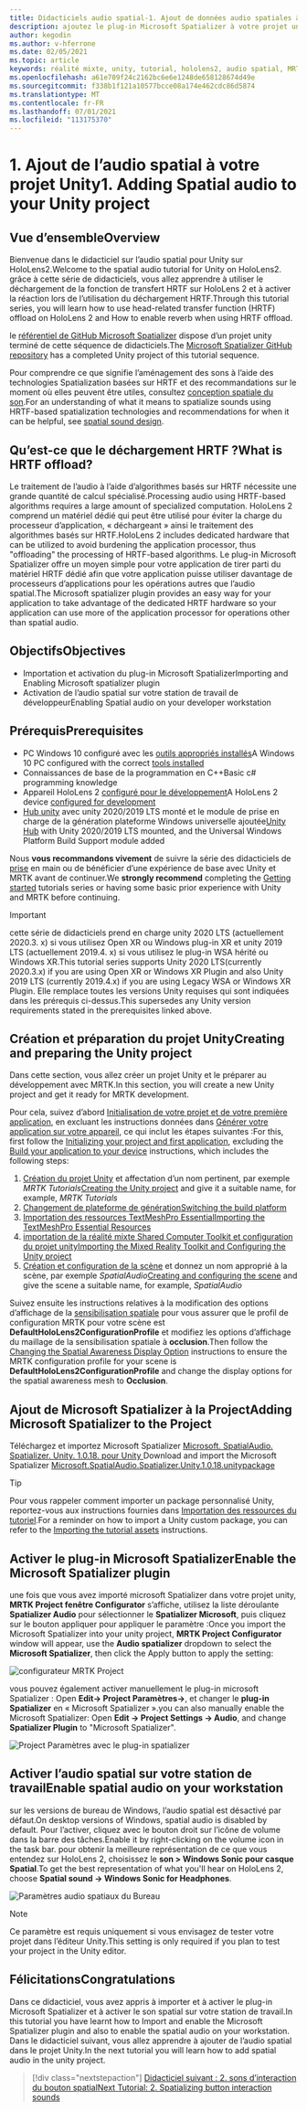 ```yaml
---
title: Didacticiels audio spatial-1. Ajout de données audio spatiales à votre projet
description: ajoutez le plug-in Microsoft Spatializer à votre projet unity pour accéder HoloLens 2 déchargement matériel HRTF.
author: kegodin
ms.author: v-hferrone
ms.date: 02/05/2021
ms.topic: article
keywords: réalité mixte, unity, tutorial, hololens2, audio spatial, MRTK, boîte à outils de réalité mixte, UWP, Windows 10, HRTF, fonction de transfert liée aux têtes, réverbération, Microsoft Spatializer
ms.openlocfilehash: a61e709f24c2162bc6e6e1248de658128674d49e
ms.sourcegitcommit: f338b1f121a10577bcce08a174e462cdc86d5874
ms.translationtype: MT
ms.contentlocale: fr-FR
ms.lasthandoff: 07/01/2021
ms.locfileid: "113175370"
---
```

# <a name="1-adding-spatial-audio-to-your-unity-project"></a><span data-ttu-id="ff968-105">1. Ajout de l’audio spatial à votre projet Unity</span><span class="sxs-lookup"><span data-stu-id="ff968-105">1. Adding Spatial audio to your Unity project</span></span>

## <a name="overview"></a><span data-ttu-id="ff968-106">Vue d’ensemble</span><span class="sxs-lookup"><span data-stu-id="ff968-106">Overview</span></span>

<span data-ttu-id="ff968-107">Bienvenue dans le didacticiel sur l’audio spatial pour Unity sur HoloLens2.</span><span class="sxs-lookup"><span data-stu-id="ff968-107">Welcome to the spatial audio tutorial for Unity on HoloLens2.</span></span> <span data-ttu-id="ff968-108">grâce à cette série de didacticiels, vous allez apprendre à utiliser le déchargement de la fonction de transfert HRTF sur HoloLens 2 et à activer la réaction lors de l’utilisation du déchargement HRTF.</span><span class="sxs-lookup"><span data-stu-id="ff968-108">Through this tutorial series, you will learn how to use head-related transfer function (HRTF) offload on HoloLens 2 and How to enable reverb when using HRTF offload.</span></span>

<span data-ttu-id="ff968-109">le [référentiel de GitHub Microsoft Spatializer](https://github.com/microsoft/spatialaudio-unity) dispose d’un projet unity terminé de cette séquence de didacticiels.</span><span class="sxs-lookup"><span data-stu-id="ff968-109">The [Microsoft Spatializer GitHub repository](https://github.com/microsoft/spatialaudio-unity) has a completed Unity project of this tutorial sequence.</span></span>

<span data-ttu-id="ff968-110">Pour comprendre ce que signifie l’aménagement des sons à l’aide des technologies Spatialization basées sur HRTF et des recommandations sur le moment où elles peuvent être utiles, consultez [conception spatiale du son](/windows/mixed-reality/spatial-sound-design).</span><span class="sxs-lookup"><span data-stu-id="ff968-110">For an understanding of what it means to spatialize sounds using HRTF-based spatialization technologies and recommendations for when it can be helpful, see [spatial sound design](/windows/mixed-reality/spatial-sound-design).</span></span>

## <a name="what-is-hrtf-offload"></a><span data-ttu-id="ff968-111">Qu’est-ce que le déchargement HRTF ?</span><span class="sxs-lookup"><span data-stu-id="ff968-111">What is HRTF offload?</span></span>

<span data-ttu-id="ff968-112">Le traitement de l’audio à l’aide d’algorithmes basés sur HRTF nécessite une grande quantité de calcul spécialisé.</span><span class="sxs-lookup"><span data-stu-id="ff968-112">Processing audio using HRTF-based algorithms requires a large amount of specialized computation.</span></span> <span data-ttu-id="ff968-113">HoloLens 2 comprend un matériel dédié qui peut être utilisé pour éviter la charge du processeur d’application, « déchargeant » ainsi le traitement des algorithmes basés sur HRTF.</span><span class="sxs-lookup"><span data-stu-id="ff968-113">HoloLens 2 includes dedicated hardware that can be utilized to avoid burdening the application processor, thus "offloading" the processing of HRTF-based algorithms.</span></span>  <span data-ttu-id="ff968-114">Le plug-in Microsoft Spatializer offre un moyen simple pour votre application de tirer parti du matériel HRTF dédié afin que votre application puisse utiliser davantage de processeurs d’applications pour les opérations autres que l’audio spatial.</span><span class="sxs-lookup"><span data-stu-id="ff968-114">The Microsoft spatializer plugin provides an easy way for your application to take advantage of the dedicated HRTF hardware so your application can use more of the application processor for operations other than spatial audio.</span></span>

## <a name="objectives"></a><span data-ttu-id="ff968-115">Objectifs</span><span class="sxs-lookup"><span data-stu-id="ff968-115">Objectives</span></span>

* <span data-ttu-id="ff968-116">Importation et activation du plug-in Microsoft Spatializer</span><span class="sxs-lookup"><span data-stu-id="ff968-116">Importing and Enabling Microsoft spatializer plugin</span></span>
* <span data-ttu-id="ff968-117">Activation de l’audio spatial sur votre station de travail de développeur</span><span class="sxs-lookup"><span data-stu-id="ff968-117">Enabling Spatial audio on your developer workstation</span></span>

## <a name="prerequisites"></a><span data-ttu-id="ff968-118">Prérequis</span><span class="sxs-lookup"><span data-stu-id="ff968-118">Prerequisites</span></span>

* <span data-ttu-id="ff968-119">PC Windows 10 configuré avec les [outils appropriés installés](../../install-the-tools.md)</span><span class="sxs-lookup"><span data-stu-id="ff968-119">A Windows 10 PC configured with the correct [tools installed](../../install-the-tools.md)</span></span>
* <span data-ttu-id="ff968-120">Connaissances de base de la programmation en C++</span><span class="sxs-lookup"><span data-stu-id="ff968-120">Basic c# programming knowledge</span></span>
* <span data-ttu-id="ff968-121">Appareil HoloLens 2 [configuré pour le développement](../../platform-capabilities-and-apis/using-visual-studio.md#enabling-developer-mode)</span><span class="sxs-lookup"><span data-stu-id="ff968-121">A HoloLens 2 device [configured for development](../../platform-capabilities-and-apis/using-visual-studio.md#enabling-developer-mode)</span></span>
* <span data-ttu-id="ff968-122"><a href="https://docs.unity3d.com/Manual/GettingStartedInstallingHub.html" target="_blank">Hub unity</a> avec unity 2020/2019 LTS monté et le module de prise en charge de la génération plateforme Windows universelle ajoutée</span><span class="sxs-lookup"><span data-stu-id="ff968-122"><a href="https://docs.unity3d.com/Manual/GettingStartedInstallingHub.html" target="_blank">Unity Hub</a> with Unity 2020/2019 LTS mounted, and the Universal Windows Platform Build Support module added</span></span>

<span data-ttu-id="ff968-123">Nous **vous recommandons vivement** de suivre la série des didacticiels de [prise](mr-learning-base-01.md) en main ou de bénéficier d’une expérience de base avec Unity et MRTK avant de continuer.</span><span class="sxs-lookup"><span data-stu-id="ff968-123">We **strongly recommend** completing the [Getting started](mr-learning-base-01.md) tutorials series or having some basic prior experience with Unity and MRTK before continuing.</span></span>

> [!Important]
> <span data-ttu-id="ff968-124">cette série de didacticiels prend en charge unity 2020 LTS (actuellement 2020.3. x) si vous utilisez Open XR ou Windows plug-in XR et unity 2019 LTS (actuellement 2019.4. x) si vous utilisez le plug-in WSA hérité ou Windows XR.</span><span class="sxs-lookup"><span data-stu-id="ff968-124">This tutorial series supports Unity 2020 LTS(currently 2020.3.x) if you are using Open XR or Windows XR Plugin and also Unity 2019 LTS (currently 2019.4.x) if you are using Legacy WSA or Windows XR Plugin.</span></span> <span data-ttu-id="ff968-125">Elle remplace toutes les versions Unity requises qui sont indiquées dans les prérequis ci-dessus.</span><span class="sxs-lookup"><span data-stu-id="ff968-125">This supersedes any Unity version requirements stated in the prerequisites linked above.</span></span>

## <a name="creating-and-preparing-the-unity-project"></a><span data-ttu-id="ff968-126">Création et préparation du projet Unity</span><span class="sxs-lookup"><span data-stu-id="ff968-126">Creating and preparing the Unity project</span></span>

<span data-ttu-id="ff968-127">Dans cette section, vous allez créer un projet Unity et le préparer au développement avec MRTK.</span><span class="sxs-lookup"><span data-stu-id="ff968-127">In this section, you will create a new Unity project and get it ready for MRTK development.</span></span>

<span data-ttu-id="ff968-128">Pour cela, suivez d’abord [Initialisation de votre projet et de votre première application](mr-learning-base-02.md), en excluant les instructions données dans [Générer votre application sur votre appareil](mr-learning-base-02.md#building-your-application-to-your-hololens-2), ce qui inclut les étapes suivantes :</span><span class="sxs-lookup"><span data-stu-id="ff968-128">For this, first follow the [Initializing your project and first application](mr-learning-base-02.md), excluding the [Build your application to your device](mr-learning-base-02.md#building-your-application-to-your-hololens-2) instructions, which includes the following steps:</span></span>

1. <span data-ttu-id="ff968-129">[Création du projet Unity](mr-learning-base-02.md#creating-the-unity-project) et affectation d’un nom pertinent, par exemple *MRTK Tutorials*</span><span class="sxs-lookup"><span data-stu-id="ff968-129">[Creating the Unity project](mr-learning-base-02.md#creating-the-unity-project) and give it a suitable name, for example, *MRTK Tutorials*</span></span>
2. [<span data-ttu-id="ff968-130">Changement de plateforme de génération</span><span class="sxs-lookup"><span data-stu-id="ff968-130">Switching the build platform</span></span>](mr-learning-base-02.md#configuring-the-unity-project)
3. [<span data-ttu-id="ff968-131">Importation des ressources TextMeshPro Essential</span><span class="sxs-lookup"><span data-stu-id="ff968-131">Importing the TextMeshPro Essential Resources</span></span>](mr-learning-base-04.md#importing-the-textmeshpro-essential-resources)
4. [<span data-ttu-id="ff968-132">importation de la réalité mixte Shared Computer Toolkit et configuration du projet unity</span><span class="sxs-lookup"><span data-stu-id="ff968-132">Importing the Mixed Reality Toolkit and Configuring the Unity project</span></span>](mr-learning-base-02.md#importing-the-mixed-reality-toolkit-and-configuring-the-unity-project)
5. <span data-ttu-id="ff968-133">[Création et configuration de la scène](mr-learning-base-02.md#creating-the-scene-and-configuring-mrtk) et donnez un nom approprié à la scène, par exemple *SpatialAudio*</span><span class="sxs-lookup"><span data-stu-id="ff968-133">[Creating and configuring the scene](mr-learning-base-02.md#creating-the-scene-and-configuring-mrtk) and give the scene a suitable name, for example, *SpatialAudio*</span></span>

<span data-ttu-id="ff968-134">Suivez ensuite les instructions relatives à la modification des options d’affichage de la [sensibilisation spatiale](mr-learning-base-03.md#changing-the-spatial-awareness-display-option) pour vous assurer que le profil de configuration MRTK pour votre scène est **DefaultHoloLens2ConfigurationProfile** et modifiez les options d’affichage du maillage de la sensibilisation spatiale à **occlusion**.</span><span class="sxs-lookup"><span data-stu-id="ff968-134">Then follow the [Changing the Spatial Awareness Display Option](mr-learning-base-03.md#changing-the-spatial-awareness-display-option) instructions to ensure the MRTK configuration profile for your scene is **DefaultHoloLens2ConfigurationProfile** and change the display options for the spatial awareness mesh to **Occlusion**.</span></span>

## <a name="adding-microsoft-spatializer-to-the-project"></a><span data-ttu-id="ff968-135">Ajout de Microsoft Spatializer à la Project</span><span class="sxs-lookup"><span data-stu-id="ff968-135">Adding Microsoft Spatializer to the Project</span></span>

<span data-ttu-id="ff968-136">Téléchargez et importez Microsoft Spatializer  <a href="https://github.com/microsoft/spatialaudio-unity/releases/download/v1.0.18/Microsoft.SpatialAudio.Spatializer.Unity.1.0.18.unitypackage" target="_blank">Microsoft. SpatialAudio. Spatializer. Unity. 1.0.18. pour Unity </a></span><span class="sxs-lookup"><span data-stu-id="ff968-136">Download and import the Microsoft Spatializer  <a href="https://github.com/microsoft/spatialaudio-unity/releases/download/v1.0.18/Microsoft.SpatialAudio.Spatializer.Unity.1.0.18.unitypackage" target="_blank">Microsoft.SpatialAudio.Spatializer.Unity.1.0.18.unitypackage </a></span></span>

>[!TIP]
> <span data-ttu-id="ff968-137">Pour vous rappeler comment importer un package personnalisé Unity, reportez-vous aux instructions fournies dans [Importation des ressources du tutoriel](mr-learning-base-04.md#importing-the-tutorial-assets).</span><span class="sxs-lookup"><span data-stu-id="ff968-137">For a reminder on how to import a Unity custom package, you can refer to the [Importing the tutorial assets](mr-learning-base-04.md#importing-the-tutorial-assets) instructions.</span></span>

## <a name="enable-the-microsoft-spatializer-plugin"></a><span data-ttu-id="ff968-138">Activer le plug-in Microsoft Spatializer</span><span class="sxs-lookup"><span data-stu-id="ff968-138">Enable the Microsoft Spatializer plugin</span></span>

<span data-ttu-id="ff968-139">une fois que vous avez importé microsoft Spatializer dans votre projet unity, **MRTK Project fenêtre Configurator** s’affiche, utilisez la liste déroulante **Spatializer Audio** pour sélectionner le **Spatializer Microsoft**, puis cliquez sur le bouton appliquer pour appliquer le paramètre :</span><span class="sxs-lookup"><span data-stu-id="ff968-139">Once you import the Microsoft Spatializer into your unity project, **MRTK Project Configurator** window will appear, use the **Audio spatializer** dropdown to select the **Microsoft Spatializer**, then click the Apply button to apply the setting:</span></span>

![configurateur MRTK Project](images/spatial-audio/spatial-audio-01-section3-step1-1.PNG)

<span data-ttu-id="ff968-141">vous pouvez également activer manuellement le plug-in microsoft Spatializer : Open **Edit-> Project Paramètres->**, et changer le **plug-in Spatializer** en « Microsoft Spatializer ».</span><span class="sxs-lookup"><span data-stu-id="ff968-141">you can also manually enable the Microsoft Spatializer: Open **Edit -> Project Settings -> Audio**, and change **Spatializer Plugin** to "Microsoft Spatializer".</span></span>

![Project Paramètres avec le plug-in spatializer](images/spatial-audio/spatial-audio-01-section3-step1-2.PNG)

## <a name="enable-spatial-audio-on-your-workstation"></a><span data-ttu-id="ff968-143">Activer l’audio spatial sur votre station de travail</span><span class="sxs-lookup"><span data-stu-id="ff968-143">Enable spatial audio on your workstation</span></span>

<span data-ttu-id="ff968-144">sur les versions de bureau de Windows, l’audio spatial est désactivé par défaut.</span><span class="sxs-lookup"><span data-stu-id="ff968-144">On desktop versions of Windows, spatial audio is disabled by default.</span></span> <span data-ttu-id="ff968-145">Pour l’activer, cliquez avec le bouton droit sur l’icône de volume dans la barre des tâches.</span><span class="sxs-lookup"><span data-stu-id="ff968-145">Enable it by right-clicking on the volume icon in the task bar.</span></span> <span data-ttu-id="ff968-146">pour obtenir la meilleure représentation de ce que vous entendez sur HoloLens 2, choisissez le **son > Windows Sonic pour casque Spatial**.</span><span class="sxs-lookup"><span data-stu-id="ff968-146">To get the best representation of what you'll hear on HoloLens 2, choose **Spatial sound -> Windows Sonic for Headphones**.</span></span>

![Paramètres audio spatiaux du Bureau](images/spatial-audio/spatial-audio-01-section4-step1-1.PNG)

> [!NOTE]
> <span data-ttu-id="ff968-148">Ce paramètre est requis uniquement si vous envisagez de tester votre projet dans l’éditeur Unity.</span><span class="sxs-lookup"><span data-stu-id="ff968-148">This setting is only required if you plan to test your project in the Unity editor.</span></span>

## <a name="congratulations"></a><span data-ttu-id="ff968-149">Félicitations</span><span class="sxs-lookup"><span data-stu-id="ff968-149">Congratulations</span></span>

<span data-ttu-id="ff968-150">Dans ce didacticiel, vous avez appris à importer et à activer le plug-in Microsoft Spatializer et à activer le son spatial sur votre station de travail.</span><span class="sxs-lookup"><span data-stu-id="ff968-150">In this tutorial you have learnt how to Import and enable the Microsoft Spatializer plugin and also to enable the spatial audio on your workstation.</span></span>
<span data-ttu-id="ff968-151">Dans le didacticiel suivant, vous allez apprendre à ajouter de l’audio spatial dans le projet Unity.</span><span class="sxs-lookup"><span data-stu-id="ff968-151">In the next tutorial you will learn how to add spatial audio in the unity project.</span></span>

> [!div class="nextstepaction"]
> [<span data-ttu-id="ff968-152">Didacticiel suivant : 2. sons d’interaction du bouton spatial</span><span class="sxs-lookup"><span data-stu-id="ff968-152">Next Tutorial: 2. Spatializing button interaction sounds</span></span>](unity-spatial-audio-ch2.md)
